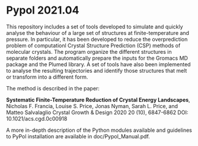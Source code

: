 Pypol 2021.04
===============================================================================

This repository includes a set of tools developed to simulate and quickly analyse the behaviour of a large set of structures at finite-temperature and pressure.
In particular, it has been developed to reduce the overprediction problem of computationl Crystal Structure Prediction (CSP) methods of molecular crystals.
The program organize the different structures in separate folders and automatically prepare the inputs for the Gromacs MD package and the Plumed library.
A set of tools have also been implemented to analyse the resulting trajectories and identify those structures that melt or transform into a different form.

The method is described in the paper:

  __Systematic Finite-Temperature Reduction of Crystal Energy Landscapes__,
Nicholas F. Francia, Louise S. Price, Jonas Nyman, Sarah L. Price, and Matteo Salvalaglio
Crystal Growth & Design 2020 20 (10), 6847-6862
DOI: 10.1021/acs.cgd.0c00918

A more in-depth description of the Python modules available and guidelines to PyPol installation are available in doc/Pypol_Manual.pdf.

